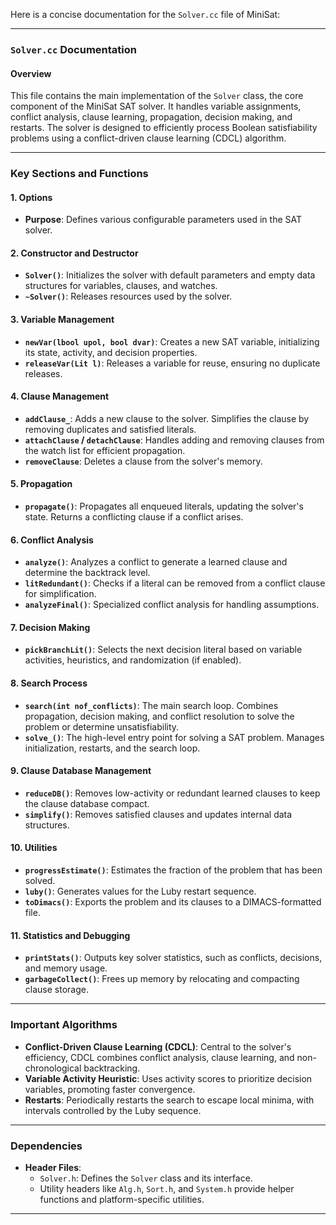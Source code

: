 Here is a concise documentation for the `Solver.cc` file of MiniSat:

---

### **`Solver.cc` Documentation**

#### **Overview**
This file contains the main implementation of the `Solver` class, the core component of the MiniSat SAT solver. It handles variable assignments, conflict analysis, clause learning, propagation, decision making, and restarts. The solver is designed to efficiently process Boolean satisfiability problems using a conflict-driven clause learning (CDCL) algorithm.

---

### **Key Sections and Functions**

#### **1. Options**
- **Purpose**: Defines various configurable parameters used in the SAT solver.


#### **2. Constructor and Destructor**
- **`Solver()`**: Initializes the solver with default parameters and empty data structures for variables, clauses, and watches.
- **`~Solver()`**: Releases resources used by the solver.

#### **3. Variable Management**
- **`newVar(lbool upol, bool dvar)`**: Creates a new SAT variable, initializing its state, activity, and decision properties.
- **`releaseVar(Lit l)`**: Releases a variable for reuse, ensuring no duplicate releases.

#### **4. Clause Management**
- **`addClause_`**: Adds a new clause to the solver. Simplifies the clause by removing duplicates and satisfied literals.
- **`attachClause` / `detachClause`**: Handles adding and removing clauses from the watch list for efficient propagation.
- **`removeClause`**: Deletes a clause from the solver's memory.

#### **5. Propagation**
- **`propagate()`**: Propagates all enqueued literals, updating the solver's state. Returns a conflicting clause if a conflict arises.

#### **6. Conflict Analysis**
- **`analyze()`**: Analyzes a conflict to generate a learned clause and determine the backtrack level.
- **`litRedundant()`**: Checks if a literal can be removed from a conflict clause for simplification.
- **`analyzeFinal()`**: Specialized conflict analysis for handling assumptions.

#### **7. Decision Making**
- **`pickBranchLit()`**: Selects the next decision literal based on variable activities, heuristics, and randomization (if enabled).

#### **8. Search Process**
- **`search(int nof_conflicts)`**: The main search loop. Combines propagation, decision making, and conflict resolution to solve the problem or determine unsatisfiability.
- **`solve_()`**: The high-level entry point for solving a SAT problem. Manages initialization, restarts, and the search loop.

#### **9. Clause Database Management**
- **`reduceDB()`**: Removes low-activity or redundant learned clauses to keep the clause database compact.
- **`simplify()`**: Removes satisfied clauses and updates internal data structures.

#### **10. Utilities**
- **`progressEstimate()`**: Estimates the fraction of the problem that has been solved.
- **`luby()`**: Generates values for the Luby restart sequence.
- **`toDimacs()`**: Exports the problem and its clauses to a DIMACS-formatted file.

#### **11. Statistics and Debugging**
- **`printStats()`**: Outputs key solver statistics, such as conflicts, decisions, and memory usage.
- **`garbageCollect()`**: Frees up memory by relocating and compacting clause storage.

---

### **Important Algorithms**
- **Conflict-Driven Clause Learning (CDCL)**: Central to the solver's efficiency, CDCL combines conflict analysis, clause learning, and non-chronological backtracking.
- **Variable Activity Heuristic**: Uses activity scores to prioritize decision variables, promoting faster convergence.
- **Restarts**: Periodically restarts the search to escape local minima, with intervals controlled by the Luby sequence.

---

### **Dependencies**
- **Header Files**:
  - `Solver.h`: Defines the `Solver` class and its interface.
  - Utility headers like `Alg.h`, `Sort.h`, and `System.h` provide helper functions and platform-specific utilities.

---
